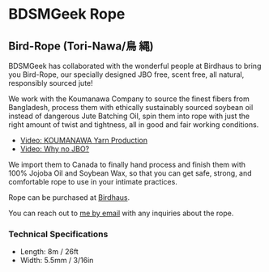 # BDSMGeek Rope

## Bird-Rope (Tori-Nawa/鳥 縄)

BDSMGeek has collaborated with the wonderful people at Birdhaus to bring you Bird-Rope,
our specially designed JBO free, scent free, all natural, responsibly sourced jute!

We work with the Koumanawa Company to source the finest fibers from Bangladesh, process them
with ethically sustainably sourced soybean oil instead of dangerous Jute Batching Oil, spin
them into rope with just the right amount of twist and tightness, all in good and fair working
conditions.

* [Video: KOUMANAWA Yarn Production](https://www.youtube.com/watch?v=u1YOpJLW_6M)
* [Video: Why no JBO?](https://www.youtube.com/watch?v=I72KymMR7i4)

We import them to Canada to finally hand process and finish them with 100% Jojoba Oil and
Soybean Wax, so that you can get safe, strong, and comfortable rope to use in your intimate
practices.

Rope can be purchased at [Birdhaus](https://www.birdhausto.com/).

You can reach out to [me by email](bdsmgeek@gmail.com) with any inquiries about the rope.

### Technical Specifications

* Length: 8m / 26ft
* Width: 5.5mm / 3/16in
